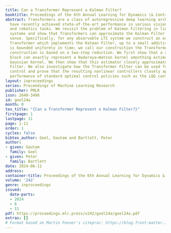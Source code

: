 ```yaml
---
title: Can a Transformer Represent a Kalman Filter?
booktitle: Proceedings of the 6th Annual Learning for Dynamics \& Control Conference
abstract: Transformers are a class of autoregressive deep learning architectures which
  have recently achieved state-of-the-art performance in various vision, language,
  and robotics tasks. We revisit the problem of Kalman Filtering in linear dynamical
  systems and show that Transformers can approximate the Kalman Filter in a strong
  sense. Specifically, for any observable LTI system we construct an explicit causally-masked
  Transformer which implements the Kalman Filter, up to a small additive error which
  is bounded uniformly in time; we call our construction the Transformer Filter. Our
  construction is based on a two-step reduction. We first show that a softmax self-attention
  block can exactly represent a Nadaraya–Watson kernel smoothing estimator with a
  Gaussian kernel. We then show that this estimator closely approximates the Kalman
  Filter. We also investigate how the Transformer Filter can be used for measurement-feedback
  control and prove that the resulting nonlinear controllers closely approximate the
  performance of standard optimal control policies such as the LQG controller.
layout: inproceedings
series: Proceedings of Machine Learning Research
publisher: PMLR
issn: 2640-3498
id: goel24a
month: 0
tex_title: "{Can a Transformer Represent a Kalman Filter?}"
firstpage: 1
lastpage: 11
page: 1-11
order: 1
cycles: false
bibtex_author: Goel, Gautam and Bartlett, Peter
author:
- given: Gautam
  family: Goel
- given: Peter
  family: Bartlett
date: 2024-06-11
address:
container-title: Proceedings of the 6th Annual Learning for Dynamics & Control Conference
volume: '242'
genre: inproceedings
issued:
  date-parts:
  - 2024
  - 6
  - 11
pdf: https://proceedings.mlr.press/v242/goel24a/goel24a.pdf
extras: []
# Format based on Martin Fenner's citeproc: https://blog.front-matter.io/posts/citeproc-yaml-for-bibliographies/
---
```

